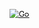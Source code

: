 [![Go](https://github.com/oysteinl/tesla-client/actions/workflows/go.yml/badge.svg)](https://github.com/oysteinl/tesla-client/actions/workflows/go.yml)
